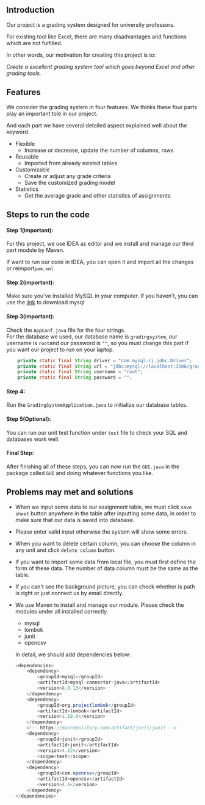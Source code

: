 ## Introduction
Our project is a grading system designed for university professors.

For existing tool like Excel, there are many disadvantages and functions which are not fulfilled. 

In other words, our motivation for creating this project is to:  

*Create a excellent grading system tool which goes beyond Excel and other grading tools.*

## Features
We consider the grading system in four features. We thinks these four parts play an important tole in our project. 

And each part we have several detailed aspect explained well about the keyword. 

- Flexible
  * Increase or decrease, update the number of columns, rows
- Reusable
  * Imported from already existed tables
- Customizable
  * Create or adjust any grade criteria 
  * Save the customized grading model 
- Statistics
  * Get the average grade and other statistics of assignments.
  
## Steps to run the code
#### Step 1(important):
For this project, we use IDEA as editor and we install and manage our third part module by Maven.

If want to run our code in IDEA, you can open it and import all the changes or reimport``pom.xml``

#### Step 2(important):  
Make sure you've installed MySQL in your computer. If you haven't, you can use the [link](https://dev.mysql.com/doc/refman/8.0/en/installing.html) to download mysql 
#### Step 3(important):
Check the ``AppConf.java`` file for the four strings.  
For the database we used, our database name is ``gradingsystem``, our username is ``root``and our password is ``""``, so you must change this part if you want our project to run on your laptop.
```java
    private static final String driver = "com.mysql.cj.jdbc.Driver";
    private static final String url = "jdbc:mysql://localhost:3306/gradingsystem?useUnicode=true&characterEncoding=utf-8&serverTimezone=UTC&useSSL=false";
    private static final String username = "root";
    private static final String password = "";
```
#### Step 4:
Run the ``GradingSystemApplication.java`` to initialize our database tables.
#### Step 5(Optional):
You can run our unit test function under ``test`` file to check your SQL and databases work well.
#### Final Step:
After finishing all of these steps, you can now run the ``GUI.java`` in the package called ``GUI`` and doing whatever functions you like.

## Problems may met and solutions
- When we input some data to our assignment table, we must click ``save sheet`` button anywhere in the table after inputting some data, in order to make sure that our data is saved into database.

- Please enter valid input otherwise the system will show some errors.

- When you want to delete certain column, you can choose the column in any unit and click ``delete colume`` button.

- If you want to import some data from local file, you must first define the form of these data. The number of data column must be the same as the table.

- If you can't see the background picture, you can check whether is path is right or just connect us by email directly.

- We use Maven to install and manage our module. 
Please check the modules under all installed correctly.
    - mysql
    - lombok
    - junit
    - opencsv  

  In detail, we should add dependencies below:
    ```java
    <dependencies>
        <dependency>
            <groupId>mysql</groupId>
            <artifactId>mysql-connector-java</artifactId>
            <version>8.0.13</version>
        </dependency>
        <dependency>
            <groupId>org.projectlombok</groupId>
            <artifactId>lombok</artifactId>
            <version>1.18.0</version>
        </dependency>
        <!-- https://mvnrepository.com/artifact/junit/junit -->
        <dependency>
            <groupId>junit</groupId>
            <artifactId>junit</artifactId>
            <version>4.12</version>
            <scope>test</scope>
        </dependency>
        <dependency>
            <groupId>com.opencsv</groupId>
            <artifactId>opencsv</artifactId>
            <version>4.1</version>
        </dependency>
    </dependencies>
    ```


  



